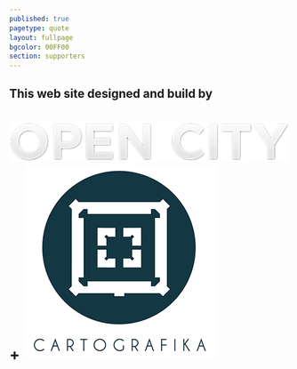 ```yaml
---
published: true
pagetype: quote
layout: fullpage
bgcolor: 00FF00
section: supporters
---
```


## This web site designed and build by

# [![OpenCity](img/open_city_logo.png)](http://opencityapps.org/) + [![Cartografika](img/cartografika_logo.png)](http://cartografika.net/)